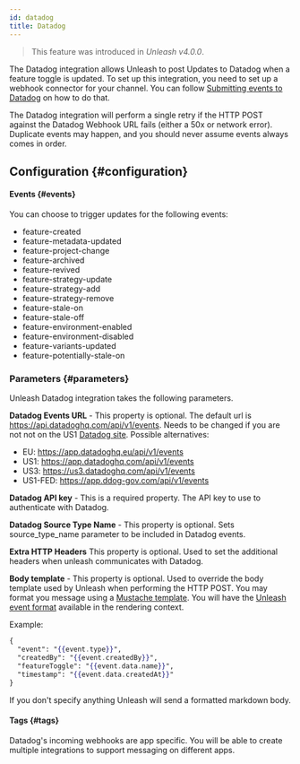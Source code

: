 ```yaml
---
id: datadog
title: Datadog
---
```


> This feature was introduced in _Unleash v4.0.0_.

The Datadog integration allows Unleash to post Updates to Datadog when a feature toggle is updated. To set up this integration, you need to set up a webhook connector for your channel. You can follow [Submitting events to Datadog](https://docs.datadoghq.com/api/latest/events/#post-an-event) on how to do that.

The Datadog integration will perform a single retry if the HTTP POST against the Datadog Webhook URL fails (either a 50x or network error). Duplicate events may happen, and you should never assume events always comes in order.

## Configuration {#configuration}

#### Events {#events}

You can choose to trigger updates for the following events:

- feature-created
- feature-metadata-updated
- feature-project-change
- feature-archived
- feature-revived
- feature-strategy-update
- feature-strategy-add
- feature-strategy-remove
- feature-stale-on
- feature-stale-off
- feature-environment-enabled
- feature-environment-disabled
- feature-variants-updated
- feature-potentially-stale-on

### Parameters {#parameters}

Unleash Datadog integration takes the following parameters.

**Datadog Events URL** - This property is optional. The default url is https://api.datadoghq.com/api/v1/events. Needs to be changed if you are not not on the US1 [Datadog site](https://docs.datadoghq.com/getting_started/site/). Possible alternatives:
  - EU: https://app.datadoghq.eu/api/v1/events
  - US1: https://app.datadoghq.com/api/v1/events
  - US3: https://us3.datadoghq.com/api/v1/events
  - US1-FED: https://app.ddog-gov.com/api/v1/events


**Datadog API key** - This is a required property. The API key to use to authenticate with Datadog.

**Datadog Source Type Name** - This property is optional. Sets source_type_name parameter to be included in Datadog events.

**Extra HTTP Headers** This property is optional. Used to set the additional headers when unleash communicates with Datadog.

**Body template** - This property is optional. Used to override the body template used by Unleash when performing the HTTP POST. You may format you message using a [Mustache template](https://mustache.github.io). You will have the [Unleash event format](/reference/api/legacy/unleash/admin/events) available in the rendering context.

Example:

```mustache
{
  "event": "{{event.type}}",
  "createdBy": "{{event.createdBy}}",
  "featureToggle": "{{event.data.name}}",
  "timestamp": "{{event.data.createdAt}}"
}
```

If you don't specify anything Unleash will send a formatted markdown body.

#### Tags {#tags}

Datadog's incoming webhooks are app specific. You will be able to create multiple integrations to support messaging on different apps.
